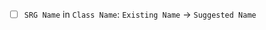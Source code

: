 <!-- If you are suggesting changes to existing mappings (fields, methods, or parameters) please
         include the class name, SRG name, existing MCP name, and desired MCP name for each
         desired change. You are not required to use the suggested format below, but it is
         encouraged.
Example:
- [ ] `field_72450_a` in `net.minecraft.util.math.Vec3d`: `xCoord` -> `x`
- [ ] `field_72448_b` in `net.minecraft.util.math.Vec3d`: `yCoord` -> `y`
- [ ] `field_72449_c` in `net.minecraft.util.math.Vec3d`: `zCoord` -> `z
-->

- [ ] `SRG Name` in `Class Name`: `Existing Name` -> `Suggested Name`
